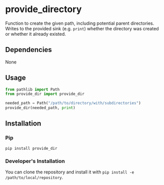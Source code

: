 # provide_directory

Function to create the given path, including potential parent directories. Writes to the provided sink (e.g. `print`) whether the directory was created or whether it already existed.

## Dependencies

None

## Usage

```python
from pathlib import Path
from provide_dir import provide_dir

needed_path = Path("/path/to/directory/with/subdirectories")
provide_dir(needed_path, print)
```

## Installation

### Pip

```
pip install provide_dir
```

### Developer's Installation

You can clone the repository and install it with `pip install -e /path/to/local/repository`.
